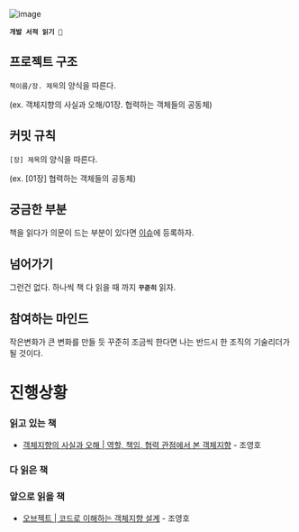 ![image](https://user-images.githubusercontent.com/42836576/103719950-920c2b00-500d-11eb-9fc9-330904829fbb.png)

**`개발 서적 읽기 🥕`**

## 프로젝트 구조

`책이름/장. 제목`의 양식을 따른다.

(ex.  객체지향의 사실과 오해/01장. 협력하는 객체들의 공동체)

## 커밋 규칙
`[장] 제목`의 양식을 따른다.

(ex. [01장] 협력하는 객체들의 공동체)

## 궁금한 부분
책을 읽다가 의문이 드는 부분이 있다면 [이슈](https://github.com/ieunune/reading-books-for-programmers/issues)에 등록하자.

## 넘어가기
그런건 없다. 하나씩 책 다 읽을 때 까지 **`꾸준히`** 읽자.

## 참여하는 마인드
작은변화가 큰 변화를 만들 듯 꾸준히 조금씩 한다면 나는 반드시 한 조직의 기술리더가 될 것이다.

# 진행상황

### 읽고 있는 책
- [객체지향의 사실과 오해 | 역할, 책임, 협력 관점에서 본 객체지향](https://book.naver.com/bookdb/book_detail.nhn?bid=9145968) - 조영호

### 다 읽은 책

### 앞으로 읽을 책
- [오브젝트 | 코드로 이해하는 객체지향 설계](https://book.naver.com/bookdb/book_detail.nhn?bid=15007773) - 조영호
